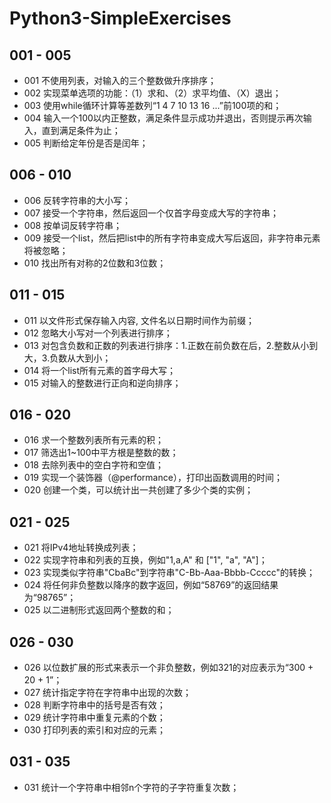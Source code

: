 # Python3-SimpleExercises

## 001 - 005
- 001 不使用列表，对输入的三个整数做升序排序；
- 002 实现菜单选项的功能：（1）求和、（2）求平均值、（X）退出；
- 003 使用while循环计算等差数列“1 4 7 10 13 16 ...”前100项的和；
- 004 输入一个100以内正整数，满足条件显示成功并退出，否则提示再次输入，直到满足条件为止；
- 005 判断给定年份是否是闰年；

## 006 - 010
- 006 反转字符串的大小写；
- 007 接受一个字符串，然后返回一个仅首字母变成大写的字符串；
- 008 按单词反转字符串；
- 009 接受一个list，然后把list中的所有字符串变成大写后返回，非字符串元素将被忽略；
- 010 找出所有对称的2位数和3位数；

## 011 - 015
- 011 以文件形式保存输入内容, 文件名以日期时间作为前缀；
- 012 忽略大小写对一个列表进行排序；
- 013 对包含负数和正数的列表进行排序：1.正数在前负数在后，2.整数从小到大，3.负数从大到小；
- 014 将一个list所有元素的首字母大写；
- 015 对输入的整数进行正向和逆向排序；

## 016 - 020
- 016 求一个整数列表所有元素的积；
- 017 筛选出1~100中平方根是整数的数；
- 018 去除列表中的空白字符和空值；
- 019 实现一个装饰器（@performance），打印出函数调用的时间；
- 020 创建一个类，可以统计出一共创建了多少个类的实例；

## 021 - 025
- 021 将IPv4地址转换成列表；
- 022 实现字符串和列表的互换，例如"1,a,A" 和 ["1", "a", "A"]；
- 023 实现类似字符串"CbaBc"到字符串"C-Bb-Aaa-Bbbb-Ccccc"的转换；
- 024 将任何非负整数以降序的数字返回，例如“58769”的返回结果为“98765”；
- 025 以二进制形式返回两个整数的和；

## 026 - 030
- 026 以位数扩展的形式来表示一个非负整数，例如321的对应表示为“300 + 20 + 1”；
- 027 统计指定字符在字符串中出现的次数；
- 028 判断字符串中的括号是否有效；
- 029 统计字符串中重复元素的个数；
- 030 打印列表的索引和对应的元素；

## 031 - 035
- 031 统计一个字符串中相邻n个字符的子字符重复次数；
